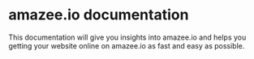 # amazee.io documentation

This documentation will give you insights into amazee.io and helps you getting your website online on amazee.io as fast and easy as possible.

